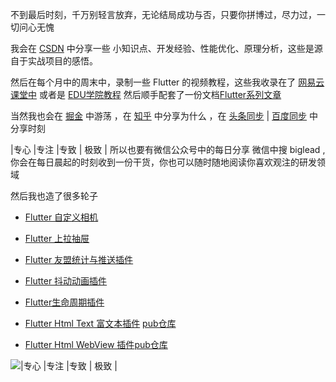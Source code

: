 不到最后时刻，千万别轻言放弃，无论结局成功与否，只要你拼博过，尽力过，一切问心无愧

我会在 [CSDN](https://biglead.blog.csdn.net/)  中分享一些 小知识点、开发经验、性能优化、原理分析，这些是源自于实战项目的感悟。

然后在每个月中的周末中，录制一些 Flutter 的视频教程，这些我收录在了  [网易云课堂中](https://study.163.com/instructor/1021406098.htm) 或者是 [EDU学院教程](https://edu.csdn.net/lecturer/1555)   然后顺手配套了一份文档[Flutter系列文章 ](https://blog.csdn.net/zl18603543572/article/details/93532582) 

当然我也会在 [掘金](https://juejin.im/user/712139263459176) 中游荡 ，在 [知乎](https://www.zhihu.com/people/zhao-long-90-89/posts) 中分享为什么 ，在 [头条同步](https://www.toutiao.com/i6867301274614759948/)  | [百度同步](https://baijiahao.baidu.com/builder/preview/s?id=1676587101499079482) 中分享时刻

 |专心   |专注 |专致 | 极致 | 所以也要有微信公众号中的每日分享 微信中搜  biglead ,你会在每日晨起的时刻收到一份干货，你也可以随时随地阅读你喜欢观注的研发领域

然后我也造了很多轮子

* [Flutter 自定义相机](https://github.com/zhaolongs/FlutterCustomCameraPugin)
* [Flutter 上拉抽屉](https://github.com/zhaolongs/drag_container)

* [Flutter 友盟统计与推送插件](https://github.com/zhaolongs/flutter_fai_umeng)
* [Flutter 抖动动画插件](https://github.com/zhaolongs/flutter_shake_animation_widget)
* [Flutter生命周期插件](https://github.com/zhaolongs/flutter_life_state)

* [Flutter Html Text 富文本插件](https://github.com/zhaolongs/flutter_html_rich_text) [pub仓库]()
* [Flutter Html WebView 插件](https://github.com/zhaolongs/Flutter_Fai_Webview)[pub仓库]()


![|专心   |专注 |专致 | 极致 |](https://img-blog.csdnimg.cn/20200906093727180.png?x-oss-process=image/watermark,type_ZmFuZ3poZW5naGVpdGk,shadow_10,text_aHR0cHM6Ly9ibG9nLmNzZG4ubmV0L3psMTg2MDM1NDM1NzI=,size_16,color_FFFFFF,t_70#pic_center)


